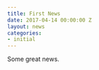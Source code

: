```yaml
---
title: First News
date: 2017-04-14 00:00:00 Z
layout: news
categories:
- initial
---
```


Some great news.
